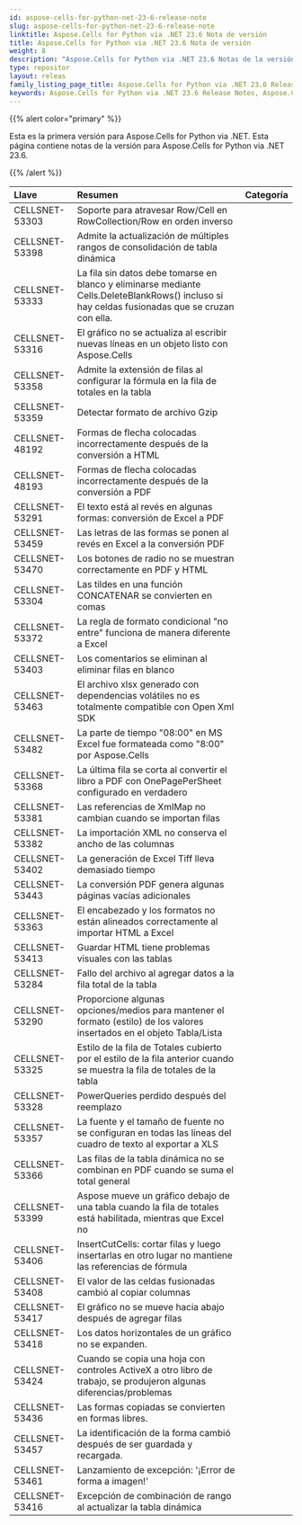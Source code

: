 ```yaml
---
id: aspose-cells-for-python-net-23-6-release-note
slug: aspose-cells-for-python-net-23-6-release-note
linktitle: Aspose.Cells for Python via .NET 23.6 Nota de versión
title: Aspose.Cells for Python via .NET 23.6 Nota de versión
weight: 8
description: "Aspose.Cells for Python via .NET 23.6 Notas de la versión: las últimas mejoras, nuevas funciones y correcciones"
type: repositor
layout: releas
family_listing_page_title: Aspose.Cells for Python via .NET 23.6 Release Note
keywords: Aspose.Cells for Python via .NET 23.6 Release Notes, Aspose.Cells for Python via .NET 23.6 updates and fixe
---
```

{{% alert color="primary" %}} 

Esta es la primera versión para Aspose.Cells for Python via .NET.
Esta página contiene notas de la versión para Aspose.Cells for Python via .NET 23.6.

{{% /alert %}} 

|**Llave**|**Resumen**|**Categoría**|
| :- | :- | :- |
|CELLSNET-53303|Soporte para atravesar Row/Cell en RowCollection/Row en orden inverso|
|CELLSNET-53398|Admite la actualización de múltiples rangos de consolidación de tabla dinámica|
|CELLSNET-53333|La fila sin datos debe tomarse en blanco y eliminarse mediante Cells.DeleteBlankRows() incluso si hay celdas fusionadas que se cruzan con ella.|
|CELLSNET-53316|El gráfico no se actualiza al escribir nuevas líneas en un objeto listo con Aspose.Cells|
|CELLSNET-53358|Admite la extensión de filas al configurar la fórmula en la fila de totales en la tabla|
|CELLSNET-53359|Detectar formato de archivo Gzip|
|CELLSNET-48192|Formas de flecha colocadas incorrectamente después de la conversión a HTML|
|CELLSNET-48193|Formas de flecha colocadas incorrectamente después de la conversión a PDF|
|CELLSNET-53291|El texto está al revés en algunas formas: conversión de Excel a PDF|
|CELLSNET-53459|Las letras de las formas se ponen al revés en Excel a la conversión PDF|
|CELLSNET-53470| Los botones de radio no se muestran correctamente en PDF y HTML|
|CELLSNET-53304| Las tildes en una función CONCATENAR se convierten en comas|
|CELLSNET-53372|La regla de formato condicional "no entre" funciona de manera diferente a Excel|
|CELLSNET-53403|Los comentarios se eliminan al eliminar filas en blanco|
|CELLSNET-53463|El archivo xlsx generado con dependencias volátiles no es totalmente compatible con Open Xml SDK|
|CELLSNET-53482|La parte de tiempo "08:00" en MS Excel fue formateada como "8:00" por Aspose.Cells|
|CELLSNET-53368|La última fila se corta al convertir el libro a PDF con OnePagePerSheet configurado en verdadero|
|CELLSNET-53381| Las referencias de XmlMap no cambian cuando se importan filas|
|CELLSNET-53382|La importación XML no conserva el ancho de las columnas|
|CELLSNET-53402|La generación de Excel Tiff lleva demasiado tiempo|
|CELLSNET-53443|La conversión PDF genera algunas páginas vacías adicionales|
|CELLSNET-53363|El encabezado y los formatos no están alineados correctamente al importar HTML a Excel|
|CELLSNET-53413|Guardar HTML tiene problemas visuales con las tablas|
|CELLSNET-53284|Fallo del archivo al agregar datos a la fila total de la tabla|
|CELLSNET-53290|Proporcione algunas opciones/medios para mantener el formato (estilo) de los valores insertados en el objeto Tabla/Lista|
|CELLSNET-53325|Estilo de la fila de Totales cubierto por el estilo de la fila anterior cuando se muestra la fila de totales de la tabla|
|CELLSNET-53328|PowerQueries perdido después del reemplazo|
|CELLSNET-53357|La fuente y el tamaño de fuente no se configuran en todas las líneas del cuadro de texto al exportar a XLS|
|CELLSNET-53366|Las filas de la tabla dinámica no se combinan en PDF cuando se suma el total general|
|CELLSNET-53399| Aspose mueve un gráfico debajo de una tabla cuando la fila de totales está habilitada, mientras que Excel no|
|CELLSNET-53406|InsertCutCells: cortar filas y luego insertarlas en otro lugar no mantiene las referencias de fórmula|
|CELLSNET-53408|El valor de las celdas fusionadas cambió al copiar columnas|
|CELLSNET-53417|El gráfico no se mueve hacia abajo después de agregar filas|
|CELLSNET-53418|Los datos horizontales de un gráfico no se expanden.|
|CELLSNET-53424|Cuando se copia una hoja con controles ActiveX a otro libro de trabajo, se produjeron algunas diferencias/problemas|
|CELLSNET-53436|Las formas copiadas se convierten en formas libres.|
|CELLSNET-53457|La identificación de la forma cambió después de ser guardada y recargada.|
|CELLSNET-53461|Lanzamiento de excepción: '¡Error de forma a imagen!'|
|CELLSNET-53416|Excepción de combinación de rango al actualizar la tabla dinámica|
